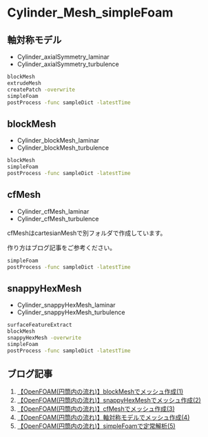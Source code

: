 # Cylinder_Mesh_simpleFoam

## 軸対称モデル
- Cylinder_axialSymmetry_laminar
- Cylinder_axialSymmetry_turbulence

```bash
blockMesh
extrudeMesh
createPatch -overwrite
simpleFoam
postProcess -func sampleDict -latestTime
```

## blockMesh
- Cylinder_blockMesh_laminar
- Cylinder_blockMesh_turbulence

```bash
blockMesh
simpleFoam
postProcess -func sampleDict -latestTime
```

## cfMesh
- Cylinder_cfMesh_laminar
- Cylinder_cfMesh_turbulence

cfMeshはcartesianMeshで別フォルダで作成しています。

作り方はブログ記事をご参考ください。

```bash
simpleFoam
postProcess -func sampleDict -latestTime
```

## snappyHexMesh
- Cylinder_snappyHexMesh_laminar
- Cylinder_snappyHexMesh_turbulence

```bash
surfaceFeatureExtract
blockMesh
snappyHexMesh -overwrite
simpleFoam
postProcess -func sampleDict -latestTime
```

## ブログ記事
1. [【OpenFOAM(円筒内の流れ)】blockMeshでメッシュ作成(1)](https://takun-physics.net/15282/)
2. [【OpenFOAM(円筒内の流れ)】snappyHexMeshでメッシュ作成(2)](https://takun-physics.net/15416/)
3. [【OpenFOAM(円筒内の流れ)】cfMeshでメッシュ作成(3)](https://takun-physics.net/15439/)
4. [【OpenFOAM(円筒内の流れ)】軸対称モデルでメッシュ作成(4)](https://takun-physics.net/15449/)
5. [【OpenFOAM(円筒内の流れ)】simpleFoamで定常解析(5)](https://takun-physics.net/15423/)
